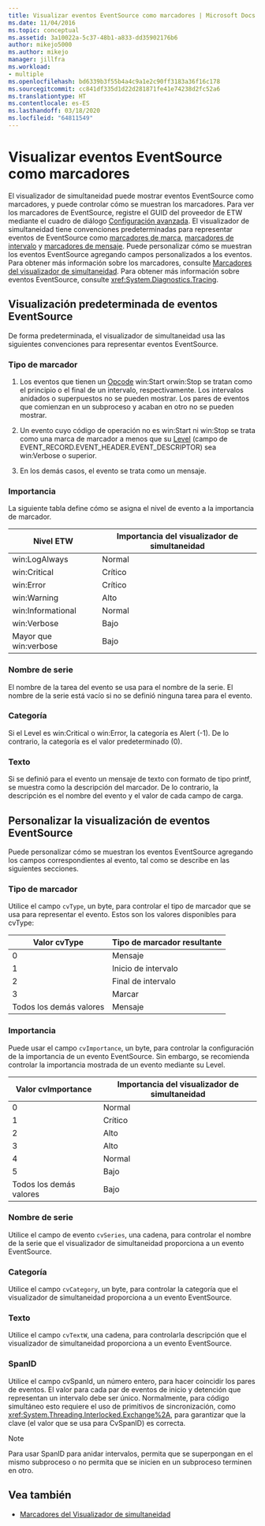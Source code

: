 ```yaml
---
title: Visualizar eventos EventSource como marcadores | Microsoft Docs
ms.date: 11/04/2016
ms.topic: conceptual
ms.assetid: 3a10022a-5c37-48b1-a833-dd35902176b6
author: mikejo5000
ms.author: mikejo
manager: jillfra
ms.workload:
- multiple
ms.openlocfilehash: bd6339b3f55b4a4c9a1e2c90ff3183a36f16c178
ms.sourcegitcommit: cc841df335d1d22d281871fe41e74238d2fc52a6
ms.translationtype: HT
ms.contentlocale: es-ES
ms.lasthandoff: 03/18/2020
ms.locfileid: "64811549"
---
```

# <a name="visualize-eventsource-events-as-markers"></a>Visualizar eventos EventSource como marcadores
El visualizador de simultaneidad puede mostrar eventos EventSource como marcadores, y puede controlar cómo se muestran los marcadores. Para ver los marcadores de EventSource, registre el GUID del proveedor de ETW mediante el cuadro de diálogo [Configuración avanzada](../profiling/advanced-settings-dialog-box-concurrency-visualizer.md). El visualizador de simultaneidad tiene convenciones predeterminadas para representar eventos de EventSource como [marcadores de marca](../profiling/flag-markers.md), [marcadores de intervalo](../profiling/span-markers.md) y [marcadores de mensaje](../profiling/message-markers.md). Puede personalizar cómo se muestran los eventos EventSource agregando campos personalizados a los eventos. Para obtener más información sobre los marcadores, consulte [Marcadores del visualizador de simultaneidad](../profiling/concurrency-visualizer-markers.md). Para obtener más información sobre eventos EventSource, consulte <xref:System.Diagnostics.Tracing>.

## <a name="default-visualization-of-eventsource-events"></a>Visualización predeterminada de eventos EventSource
 De forma predeterminada, el visualizador de simultaneidad usa las siguientes convenciones para representar eventos EventSource.

### <a name="marker-type"></a>Tipo de marcador

1. Los eventos que tienen un [Opcode](/windows/desktop/WES/eventmanifestschema-opcodetype-complextype) win:Start orwin:Stop se tratan como el principio o el final de un intervalo, respectivamente.  Los intervalos anidados o superpuestos no se pueden mostrar. Los pares de eventos que comienzan en un subproceso y acaban en otro no se pueden mostrar.

2. Un evento cuyo código de operación no es win:Start ni win:Stop se trata como una marca de marcador a menos que su [Level](/windows/desktop/WES/defining-severity-levels) (campo de EVENT_RECORD.EVENT_HEADER.EVENT_DESCRIPTOR) sea win:Verbose o superior.

3. En los demás casos, el evento se trata como un mensaje.

### <a name="importance"></a>Importancia
 La siguiente tabla define cómo se asigna el nivel de evento a la importancia de marcador.

|Nivel ETW|Importancia del visualizador de simultaneidad|
|---------------|---------------------------------------|
|win:LogAlways|Normal|
|win:Critical|Crítico|
|win:Error|Crítico|
|win:Warning|Alto|
|win:Informational|Normal|
|win:Verbose|Bajo|
|Mayor que win:verbose|Bajo|

### <a name="series-name"></a>Nombre de serie
 El nombre de la tarea del evento se usa para el nombre de la serie. El nombre de la serie está vacío si no se definió ninguna tarea para el evento.

### <a name="category"></a>Categoría
 Si el Level es win:Critical o win:Error, la categoría es Alert (-1). De lo contrario, la categoría es el valor predeterminado (0).

### <a name="text"></a>Texto
 Si se definió para el evento un mensaje de texto con formato de tipo printf, se muestra como la descripción del marcador. De lo contrario, la descripción es el nombre del evento y el valor de cada campo de carga.

## <a name="customize-visualization-of-eventsource-events"></a>Personalizar la visualización de eventos EventSource
 Puede personalizar cómo se muestran los eventos EventSource agregando los campos correspondientes al evento, tal como se describe en las siguientes secciones.

### <a name="marker-type"></a>Tipo de marcador
 Utilice el campo `cvType`, un byte, para controlar el tipo de marcador que se usa para representar el evento. Estos son los valores disponibles para cvType:

|Valor cvType|Tipo de marcador resultante|
|------------------|---------------------------|
|0|Mensaje|
|1|Inicio de intervalo|
|2|Final de intervalo|
|3|Marcar|
|Todos los demás valores|Mensaje|

### <a name="importance"></a>Importancia
 Puede usar el campo `cvImportance`, un byte, para controlar la configuración de la importancia de un evento EventSource. Sin embargo, se recomienda controlar la importancia mostrada de un evento mediante su Level.

|Valor cvImportance|Importancia del visualizador de simultaneidad|
|------------------------|---------------------------------------|
|0|Normal|
|1|Crítico|
|2|Alto|
|3|Alto|
|4|Normal|
|5|Bajo|
|Todos los demás valores|Bajo|

### <a name="series-name"></a>Nombre de serie
 Utilice el campo de evento `cvSeries`, una cadena, para controlar el nombre de la serie que el visualizador de simultaneidad proporciona a un evento EventSource.

### <a name="category"></a>Categoría
 Utilice el campo `cvCategory`, un byte, para controlar la categoría que el visualizador de simultaneidad proporciona a un evento EventSource.

### <a name="text"></a>Texto
 Utilice el campo `cvTextW`, una cadena, para controlarla descripción que el visualizador de simultaneidad proporciona a un evento EventSource.

### <a name="spanid"></a>SpanID
 Utilice el campo cvSpanId, un número entero, para hacer coincidir los pares de eventos. El valor para cada par de eventos de inicio y detención que representan un intervalo debe ser único. Normalmente, para código simultáneo esto requiere el uso de primitivos de sincronización, como <xref:System.Threading.Interlocked.Exchange%2A>, para garantizar que la clave (el valor que se usa para CvSpanID) es correcta.

> [!NOTE]
> Para usar SpanID para anidar intervalos, permita que se superpongan en el mismo subproceso o no permita que se inicien en un subproceso terminen en otro.

## <a name="see-also"></a>Vea también
- [Marcadores del Visualizador de simultaneidad](../profiling/concurrency-visualizer-markers.md)